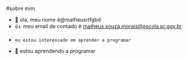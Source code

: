 #sobre mim
- 👋 ola, meu nome é@matheusrtfgbd
- 👍: meu email de contado é matheus.souza.morais@escola.pr.gov.br
-     eu estou interessado em aprender a programar
-  🌱 estou aprendendo a programar 
